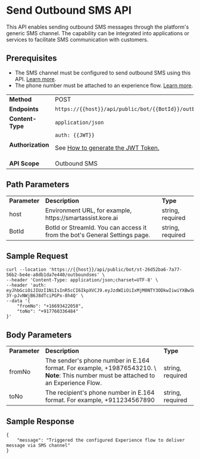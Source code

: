 # Send Outbound SMS API

This API enables sending outbound SMS messages through the platform's generic SMS channel. The capability can be integrated into applications or services to facilitate SMS communication with customers.

## Prerequisites

* The SMS channel must be configured to send outbound SMS using this API. [Learn more](../../channels/add-sms-channel.md).
* The phone number must be attached to an experience flow. [Learn more](../../flows/create-flows.md#sms).

<table>
  <tr>
   <td>
<strong>Method</strong>
   </td>
   <td>POST
   </td>
  </tr>
  <tr>
   <td><strong>Endpoints</strong>
   </td>
   <td><code>https://{{host}}/api/public/bot/{{BotId}}/outboundsms</code>
   </td>
  </tr>
  <tr>
   <td><strong>Content-Type</strong>
   </td>
   <td><code>application/json</code>
   </td>
  </tr>
  <tr>
   <td><strong>Authorization</strong>
   </td>
   <td><code>auth: {{JWT}}</code>
<p>
See <a href="https://docs.kore.ai/xo/apis/automation/api-introduction/?h=generating+the+jwt#generating-the-jwt-token">How to generate the JWT Token.</a>
   </td>
  </tr>
  <tr>
   <td><strong>API Scope</strong>
   </td>
   <td>Outbound SMS
   </td>
  </tr>
</table>

## Path Parameters

<table>
  <tr>
   <td><strong>Parameter</strong>
   </td>
   <td><strong>Description</strong>
   </td>
   <td><strong>Type</strong>
   </td>
  </tr>
  <tr>
   <td>host
   </td>
   <td>Environment URL, for example, https://smartassist.kore.ai
   </td>
   <td>string, required
   </td>
  </tr>
  <tr>
   <td>BotId
   </td>
   <td>BotId or StreamId. You can access it from the bot's General Settings page.
   </td>
   <td>string, required
   </td>
  </tr>
</table>

## Sample Request

```
curl --location 'https://{{host}}/api/public/bot/st-26d52ba6-7a77-56b2-be4e-a8db1da7e440/outboundsms' \
--header 'Content-Type: application/json;charset=UTF-8' \
--header 'auth: eyJhbGciOiJIUzI1NiIsInR5cCI6IkpXVCJ9.eyJzdWIiOiIxMjM0NTY3ODkwIiwiYXBwSWQiOiJjcy1kYzZlY2RmZC1jYmE3LTUwNTUtYTk4My1mZmZhMTE1NWEzZjUifQ.03LljsV8Not1NMbo-3Y-pJvNWjB6J8dTciPGPx-8h4Q' \
--data '{
    "fromNo": "+16693422058",
    "toNo": "+917760336484"
}'
```

## Body Parameters

<table>
  <tr>
   <td><strong>Parameter</strong>
   </td>
   <td><strong>Description</strong>
   </td>
   <td><strong>Type</strong>
   </td>
  </tr>
  <tr>
   <td>fromNo
   </td>
   <td>The sender's phone number in E.164 format. For example, +19876543210. \
<strong>Note</strong>: This number must be attached to an Experience Flow.
   </td>
   <td>string, required
   </td>
  </tr>
  <tr>
   <td>toNo
   </td>
   <td>The recipient's phone number in E.164 format. For example, +911234567890
   </td>
   <td>string, required
   </td>
  </tr>
</table>

## Sample Response

```
{
    "message": "Triggered the configured Experience flow to deliver message via SMS channel"
}
```